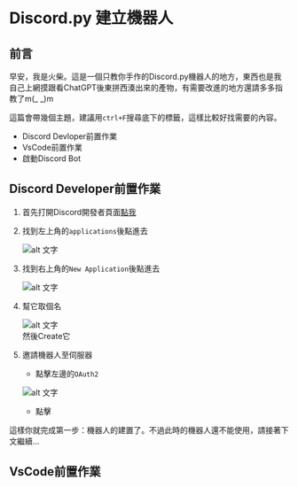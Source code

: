 # Discord.py 建立機器人
## 前言
早安，我是火柴。這是一個只教你手作的Discord.py機器人的地方，東西也是我自己上網摸跟看ChatGPT後東拼西湊出來的產物，有需要改進的地方還請多多指教了m(_ _)m

這篇會帶幾個主題，建議用`ctrl+F`搜尋底下的標籤，這樣比較好找需要的內容。  
- Discord Devloper前置作業
- VsCode前置作業
- 啟動Discord Bot  

## Discord Developer前置作業
1. 首先打開Discord開發者頁面[點我](https://discord.com/developers/docs/intro)
2. 找到左上角的`applications`後點進去
   
   ![alt 文字](https://cdn.discordapp.com/attachments/996685902397063169/1282874246334255206/image.png?ex=66e0f13e&is=66df9fbe&hm=e666d566d87cb759df4e8d299494af8c4869cbc06ff11a46f27149c3268f4080&)
3. 找到右上角的`New Application`後點進去
   
   ![alt 文字](https://cdn.discordapp.com/attachments/996685902397063169/1283214102847819787/IMG_1262.png?ex=66e22dc3&is=66e0dc43&hm=b23208ff361890e836e11e7a0de3f5e3a09ee2d65d7c2cb6ac852a2e18baa9cf&)
4. 幫它取個名

   ![alt 文字](https://media.discordapp.net/attachments/996685902397063169/1283214103170650142/IMG_1264.png?ex=66e22dc3&is=66e0dc43&hm=8bd8fb9886a7ce6dc3135083c15510b4197ad90a62e7d39ad875ae5f08712443&)  
   然後Create它    

5. 邀請機器人至伺服器  
   - 點擊左邊的`OAuth2`

   ![alt 文字](https://media.discordapp.net/attachments/996685902397063169/1283217338124079114/IMG_1265.png?ex=66e230c6&is=66e0df46&hm=43536c165addd7578815c928c40e01915c20bb4090a908e5ec729611a9bd41bc&)  
   - 點擊
   
這樣你就完成第一步：機器人的建置了。不過此時的機器人還不能使用，請接著下文繼續...  

## VsCode前置作業
